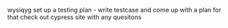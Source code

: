 wysiqyg 
set up a testing plan - write testcase and come up with a plan for that 
check out cypress site with any quesitons